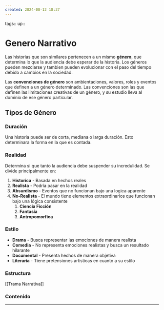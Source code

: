 ```yaml
---
created: 2024-08-12 18:37
---
```

tags::
up::
# Genero Narrativo
Las historias que son similares pertenecen a un mismo **género**, que determina lo que la audiencia debe esperar de la historia. Los géneros pueden mezclarse y tambien pueden evolucionar con el paso del tiempo debido a cambios en la sociedad.

Las **convenciones de género** son ambientaciones, valores, roles y eventos que definen a un género determinado. Las convenciones son las que definen las limitaciones creativas de un género, y su estudio lleva al dominio de ese género particular.

## Tipos de Género
### Duración
Una historia puede ser de corta, mediana o larga duración. Esto determinara la forma en la que es contada.

### Realidad
Determina si que tanto la audiencia debe suspender su incredulidad. Se divide principalmente en:
1. **Historica** - Basada en hechos reales
2. **Realista** - Podría pasar en la realidad
3. **Absurdismo** - Eventos que no funcionan bajo una logica aparente
4. **No-Realista** - El mundo tiene elementos extraordinarios que funcionan bajo una lógica consistente
	1. **Ciencia Ficción**
	2. **Fantasía**
	3. **Antropomorfica**

### Estilo
- **Drama** - Busca representar las emociones de manera realista
- **Comedia** - No representa emociones realistas y busca un resultado hilarante
- **Documental** - Presenta hechos de manera objetiva
- **Literaria** - Tiene pretensiones artisticas en cuanto a su estilo

### Estructura
[[Trama Narrativa]]

### Contenido

___

